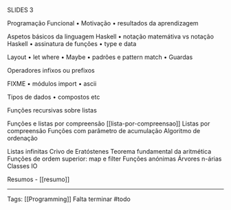 SLIDES 3

Programação Funcional
    • Motivação
    • resultados da aprendizagem

Aspetos básicos da linguagem Haskell
    • notação matemátiva vs notação  Haskell
    • assinatura de funções
    • type e data

Layout
    • let where 
    • Maybe
    • padrões e pattern match
    • Guardas

Operadores infixos ou prefixos

FIXME
    • módulos import
    • ascii

Tipos de dados
    • compostos etc


Funções recursivas sobre listas

Funções e listas por compreensão [[lista-por-compreensao]]
Listas por compreensão
Funções com parâmetro de acumulação
Algoritmo de ordenação

Listas infinitas
Crivo de Eratóstenes
Teorema fundamental da aritmética
Funções de ordem superior: map e filter
Funções anónimas
Árvores n-árias
Classes
IO


Resumos - [[resumo]]


---
Tags: [[Programming]]
Falta terminar
#todo